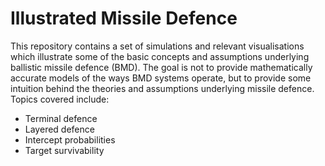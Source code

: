 # Illustrated Missile Defence

This repository contains a set of simulations and relevant visualisations which illustrate some of the basic
concepts and assumptions underlying ballistic missile defence (BMD). The goal is not to provide mathematically
accurate models of the ways BMD systems operate, but to provide some intuition behind the theories and assumptions
underlying missile defence. Topics covered include:

* Terminal defence
* Layered defence
* Intercept probabilities
* Target survivability
